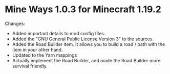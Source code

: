 # Mine Ways 1.0.3 for Minecraft 1.19.2

Changes:
* Added important details to mod config files.
* Added the "GNU General Public License Version 3" to the sources.
* Added the Road Builder item. It allows you to build a road / path with the item in your other hand.
* Updated to the Yarn mappings
* Actually implement the Road Builder, and made the Road Builder more survival friendly.
